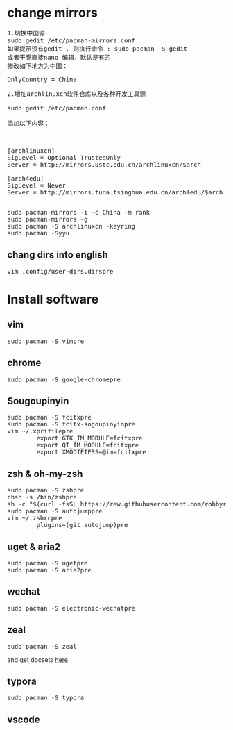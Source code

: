 # change mirrors
<pre>
1.切换中国源
sudo gedit /etc/pacman-mirrors.conf
如果提示没有gedit , 则执行命令 : sudo pacman -S gedit
或者干脆直接nano 编辑，默认是有的
修改如下地方为中国：
</pre>
<pre>
OnlyCountry = China
</pre>
<pre>
2.增加archlinuxcn软件仓库以及各种开发工具源

sudo gedit /etc/pacman.conf

添加以下内容：
</pre>
<pre>


[archlinuxcn]
SigLevel = Optional TrustedOnly
Server = http://mirrors.ustc.edu.cn/archlinuxcn/$arch

[arch4edu]
SigLevel = Never
Server = http://mirrors.tuna.tsinghua.edu.cn/arch4edu/$arch

</pre>
<pre>
sudo pacman-mirrors -i -c China -m rank
sudo pacman-mirrors -g
sudo pacman -S archlinuxcn -keyring 
sudo pacman -Syyu 
</pre>
##  chang dirs into english
<pre>
vim .config/user-dirs.dirspre
</pre>
# Install software
## vim
<pre>
sudo pacman -S vimpre
</pre>
## chrome
<pre>
sudo pacman -S google-chromepre
</pre>
## Sougoupinyin
<pre>
sudo pacman -S fcitxpre
sudo pacman -S fcitx-sogoupinyinpre
vim ~/.xprifilepre
        export GTK_IM_MODULE=fcitxpre
        export QT_IM_MODULE=fcitxpre
        export XMODIFIERS=@im=fcitxpre
</pre>
## zsh & oh-my-zsh
<pre>
sudo pacman -S zshpre
chsh -s /bin/zshpre
sh -c "$(curl -fsSL https://raw.githubusercontent.com/robbyrussell/oh-my-zsh/master/tools/install.sh)"pre
sudo pacman -S autojumppre
vim ~/.zshrcpre
        plugins=(git autojump)pre
</pre>
## uget & aria2
<pre>
sudo pacman -S ugetpre
sudo pacman -S aria2pre
</pre>
## wechat
<pre>
sudo pacman -S electronic-wechatpre
</pre>
## zeal
<pre>
sudo pacman -S zeal
</pre>
and get docsets <a href = "https://github.com/Kapeli/feeds/">here</a>
## typora
<pre>
sudo pacman -S typora
</pre>
## vscode
